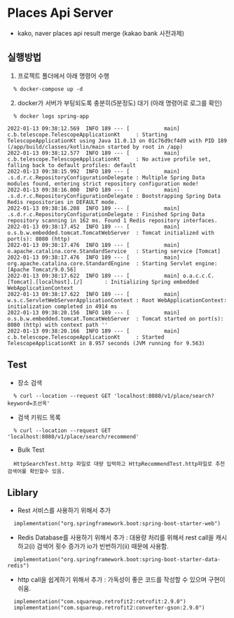 # Places Api Server 
- kako, naver places api result merge (kakao bank 사전과제)

## 실행방법
  1. 프로젝트 폴더에서 아래 명령어 수행
```
  % docker-compose up -d
```
  2. docker가 서버가 부팅되도록 충분히(5분정도) 대기 (아래 명령어로 로그를 확인)
```
  % docker logs spring-app
```

```
2022-01-13 09:38:12.569  INFO 189 --- [           main] c.b.telescope.TelescopeApplicationKt     : Starting TelescopeApplicationKt using Java 11.0.13 on 01c76d9cf4d9 with PID 189 (/app/build/classes/kotlin/main started by root in /app)
2022-01-13 09:38:12.577  INFO 189 --- [           main] c.b.telescope.TelescopeApplicationKt     : No active profile set, falling back to default profiles: default
2022-01-13 09:38:15.992  INFO 189 --- [           main] .s.d.r.c.RepositoryConfigurationDelegate : Multiple Spring Data modules found, entering strict repository configuration mode!
2022-01-13 09:38:16.000  INFO 189 --- [           main] .s.d.r.c.RepositoryConfigurationDelegate : Bootstrapping Spring Data Redis repositories in DEFAULT mode.
2022-01-13 09:38:16.208  INFO 189 --- [           main] .s.d.r.c.RepositoryConfigurationDelegate : Finished Spring Data repository scanning in 162 ms. Found 1 Redis repository interfaces.
2022-01-13 09:38:17.452  INFO 189 --- [           main] o.s.b.w.embedded.tomcat.TomcatWebServer  : Tomcat initialized with port(s): 8080 (http)
2022-01-13 09:38:17.476  INFO 189 --- [           main] o.apache.catalina.core.StandardService   : Starting service [Tomcat]
2022-01-13 09:38:17.476  INFO 189 --- [           main] org.apache.catalina.core.StandardEngine  : Starting Servlet engine: [Apache Tomcat/9.0.56]
2022-01-13 09:38:17.622  INFO 189 --- [           main] o.a.c.c.C.[Tomcat].[localhost].[/]       : Initializing Spring embedded WebApplicationContext
2022-01-13 09:38:17.622  INFO 189 --- [           main] w.s.c.ServletWebServerApplicationContext : Root WebApplicationContext: initialization completed in 4914 ms
2022-01-13 09:38:20.156  INFO 189 --- [           main] o.s.b.w.embedded.tomcat.TomcatWebServer  : Tomcat started on port(s): 8080 (http) with context path ''
2022-01-13 09:38:20.166  INFO 189 --- [           main] c.b.telescope.TelescopeApplicationKt     : Started TelescopeApplicationKt in 8.957 seconds (JVM running for 9.563)
```

## Test

- 장소 검색
```
  % curl --location --request GET 'localhost:8080/v1/place/search?keyword=조선옥'
```
- 검색 키워드 목록
```
  % curl --location --request GET 'localhost:8080/v1/place/search/recommend'
```

- Bulk Test
```
  HttpSearchTest.http 파일로 대량 입력하고 HttpRecommendTest.http파일로 추천검색어를 확인할수 있음.
```

## Liblary

- Rest 서비스를 사용하기 위해서 추가
```
  implementation("org.springframework.boot:spring-boot-starter-web")
```

- Redis Database를 사용하기 위해서 추가 : 대용량 처리를 위해서 rest call을 캐시 하고(i) 검색어 횟수 증가가 io가 빈번하기(ii) 때문에 사용함.
```
  implementation("org.springframework.boot:spring-boot-starter-data-redis")
```

- http call을 쉽게하기 위해서 추가 : 가독성이 좋은 코드를 작성할 수 있으며 구현이 쉬움.
```
  implementation("com.squareup.retrofit2:retrofit:2.9.0")
  implementation("com.squareup.retrofit2:converter-gson:2.9.0")
```

